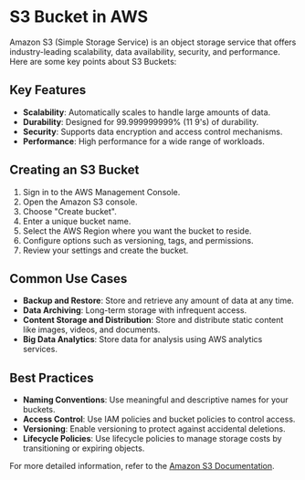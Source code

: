 # S3 Bucket in AWS

Amazon S3 (Simple Storage Service) is an object storage service that offers industry-leading scalability, data availability, security, and performance. Here are some key points about S3 Buckets:

## Key Features

- **Scalability**: Automatically scales to handle large amounts of data.
- **Durability**: Designed for 99.999999999% (11 9's) of durability.
- **Security**: Supports data encryption and access control mechanisms.
- **Performance**: High performance for a wide range of workloads.

## Creating an S3 Bucket

1. Sign in to the AWS Management Console.
2. Open the Amazon S3 console.
3. Choose "Create bucket".
4. Enter a unique bucket name.
5. Select the AWS Region where you want the bucket to reside.
6. Configure options such as versioning, tags, and permissions.
7. Review your settings and create the bucket.

## Common Use Cases

- **Backup and Restore**: Store and retrieve any amount of data at any time.
- **Data Archiving**: Long-term storage with infrequent access.
- **Content Storage and Distribution**: Store and distribute static content like images, videos, and documents.
- **Big Data Analytics**: Store data for analysis using AWS analytics services.

## Best Practices

- **Naming Conventions**: Use meaningful and descriptive names for your buckets.
- **Access Control**: Use IAM policies and bucket policies to control access.
- **Versioning**: Enable versioning to protect against accidental deletions.
- **Lifecycle Policies**: Use lifecycle policies to manage storage costs by transitioning or expiring objects.

For more detailed information, refer to the [Amazon S3 Documentation](https://docs.aws.amazon.com/s3/index.html).
